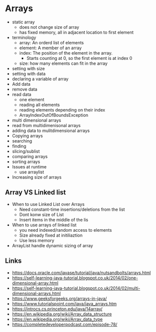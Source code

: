 # Arrays
  - static array  
    - does not change size of array
    - has fixed memory, all in adjacent location to first element
  - terminology
    - array: An orderd list of elements
    - element: A member of an array
    - index: The position of the element in the array.
      - Starts counting at 0, so the first element is at index 0
    - size: how many elements can fit in the array
  - setting with size
  - setting with data
  - declaring a variable of array
  - Add data
  - remove data
  - read data
    - one element
    - reading all elements
    - reading elements depending on their index
    - ArrayIndexOutOfBoundsException
  - multi dimensional arrays
  - read from multidimenisonal arrays
  - adding data to mulitdimensional arrays
  - Copying arrays
  - searching
  - finding
  - slicing/sublist
  - comparing arrays
  - sorting arrays
  - Issues at runtime
    - use arraylist
  - Increasing size of arrays


## Array VS Linked list

- When to use Linked List over Arrays
  -  Need constant-time insertions/deletions from the list
  - Dont konw size of List
  - Insert items in the middle of the lis
- When to use arrays of linked list
  - you need indexed/random access to elements
  - Size already fixed at initiliaztion
  - Use less memory
- ArrayList handle dynamic sizing of array



## Links

- https://docs.oracle.com/javase/tutorial/java/nutsandbolts/arrays.html
- https://self-learning-java-tutorial.blogspot.co.uk/2014/02/one-dimensional-array.html
- https://self-learning-java-tutorial.blogspot.co.uk/2014/02/multi-dimensional-arrays.html
- https://www.geeksforgeeks.org/arrays-in-java/
- https://www.tutorialspoint.com/java/java_arrays.htm
- https://introcs.cs.princeton.edu/java/14array/
- https://en.wikipedia.org/wiki/Array_data_structure
- https://en.wikipedia.org/wiki/Array_data_type
- https://completedeveloperpodcast.com/episode-78/

